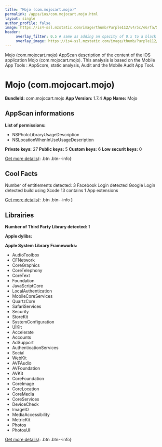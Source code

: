 ```yaml
---
title: "Mojo (com.mojocart.mojo)"
permalink: /apps/ios/com.mojocart.mojo.html
layout: single
author_profile: false
image: https://is4-ssl.mzstatic.com/image/thumb/Purple112/v4/5c/e6/fa/5ce6fa92-1c22-40ac-3a1c-9145c85a3c97/AppIcon-1x_U007emarketing-0-5-0-85-220.jpeg/512x512bb.jpg
header: 
     overlay_filter: 0.5 # same as adding an opacity of 0.5 to a black background
     overlay_image: https://is4-ssl.mzstatic.com/image/thumb/Purple112/v4/5c/e6/fa/5ce6fa92-1c22-40ac-3a1c-9145c85a3c97/AppIcon-1x_U007emarketing-0-5-0-85-220.jpeg/512x512bb.jpg
---
```

Mojo (com.mojocart.mojo) AppScan description of the content of the iOS application Mojo (com.mojocart.mojo). This analysis is based on the Mobile App Tools : AppScore, static analysis, Audit and the Mobile Audit App Tool.

# Mojo (com.mojocart.mojo)

**BundleId:** com.mojocart.mojo
**App Version:** 1.7.4
**App Name:** Mojo


## AppScan informations 

**List of permissions:** 
- NSPhotoLibraryUsageDescription
- NSLocationWhenInUseUsageDescription
  
  
**Private keys:** 27
**Public keys:** 5
**Custom keys:** 6
**Low securit keys:** 0
  
[Get more details](/pricing.html){: .btn .btn--info}

## Cool Facts

Number of entitlements detected: 3
Facebook Login detected
Google Login detected
build using Xcode 13
contains 1 App extensions
  
[Get more details](/pricing.html){: .btn .btn--info }

## Librairies 
**Number of Third Party Library detected:** 1


**Apple dylibs:**


**Apple System Library Frameworks:**
- AudioToolbox
- CFNetwork
- CoreGraphics
- CoreTelephony
- CoreText
- Foundation
- JavaScriptCore
- LocalAuthentication
- MobileCoreServices
- QuartzCore
- SafariServices
- Security
- StoreKit
- SystemConfiguration
- UIKit
- Accelerate
- Accounts
- AdSupport
- AuthenticationServices
- Social
- WebKit
- AVFAudio
- AVFoundation
- AVKit
- CoreFoundation
- CoreImage
- CoreLocation
- CoreMedia
- CoreServices
- DeviceCheck
- ImageIO
- MediaAccessibility
- MetricKit
- Photos
- PhotosUI


  
[Get more details](/pricing.html){: .btn .btn--info}


